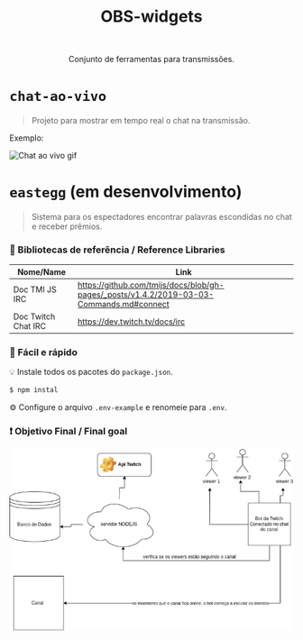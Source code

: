 ﻿<h1 align="center"> OBS-widgets </h1>
﻿<p align="center"> Conjunto de ferramentas para transmissões. </p>

# `chat-ao-vivo`
> Projeto para mostrar em tempo real o chat na transmissão.

Exemplo:

![Chat ao vivo gif](https://i.imgur.com/B2MW8Ao.gif)

# `eastegg` (em desenvolvimento)
> Sistema para os espectadores encontrar palavras escondidas no chat e receber prêmios.

### 📖 Bibliotecas de referência / Reference Libraries

| Nome/Name   | Link          |
| ------------- | ------------- |
|  Doc TMI JS IRC  | https://github.com/tmijs/docs/blob/gh-pages/_posts/v1.4.2/2019-03-03-Commands.md#connect  |
| Doc Twitch Chat IRC | https://dev.twitch.tv/docs/irc |

### 🚀 Fácil e rápido
💡 Instale todos os pacotes do `package.json`.

```bash
$ npm instal
```

⚙️ Configure o arquivo `.env-example` e renomeie para `.env`.


### ❗ Objetivo Final / Final goal

![Objetivo](./doc/Diagrama-colaboracao.png)


